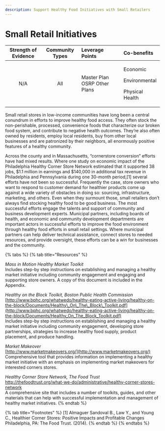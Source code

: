 ```yaml
---
description: Support Healthy Food Initiatives with Small Retailers
---
```


# Small Retail Initiatives

<table>
  <thead>
    <tr>
      <th style="text-align:center">Strength of Evidence</th>
      <th style="text-align:center">Community Types</th>
      <th style="text-align:left">Leverage Points</th>
      <th style="text-align:left">Co-benefits</th>
    </tr>
  </thead>
  <tbody>
    <tr>
      <td style="text-align:center">N/A</td>
      <td style="text-align:center">All</td>
      <td style="text-align:left">Master Plan OSRP Other Plans</td>
      <td style="text-align:left">
        <p>Economic</p>
        <p>Environmental</p>
        <p>Physical Health</p>
      </td>
    </tr>
  </tbody>
</table>

Small retail stores in low-income communities have long been a central conundrum in efforts to improve healthy food access. They often stock the non-perishable, processed, convenience foods that characterize our broken food system, and contribute to negative health outcomes. They’re also often owned by residents, employ local residents, buy from other local businesses and are patronized by their neighbors, all enormously positive features of a healthy community.

Across the county and in Massachusetts, “cornerstore conversion” efforts have had mixed results. Where one study on economic impact of the Philadelphia Healthy Corner Store Network estimated that it supported 38 jobs, $1.1 million in earnings and $140,000 in additional tax revenue in Philadelphia and Pennsylvania during one 30-month period,\[1\] several efforts have not been so successful. Frequently the case, store owners who want to respond to customer demand for healthier products come up against a wide variety of obstacles in doing so: sourcing, infrastructure, marketing, and others. Even when they surmount those, small retailers don’t always find stocking healthy food to be good business. The most successful efforts engage the talents and support of community and business development experts. Municipal partners, including boards of health, and economic and community development departments are important actors in successful efforts to improve the food environment through healthy food efforts in small retail settings. Where municipal partners can help deliver technical assistance, connect stores to needed resources, and provide oversight, these efforts can be a win for businesses and the community.  

{% tabs %}
{% tab title="Resources" %}
_Mass in Motion Healthy Market Toolkit_  
Includes step-by step instructions on establishing and managing a healthy market initiative including community engagement and engaging and supporting store owners. A copy of this document is included in the Appendix.

_Healthy on the Block Toolkit, Boston Public Health Commission_  
[http://www.bphc.org/whatwedo/healthy-eating-active-living/healthy-on-the-block/Documents/Healthy\_On\_The\_Block\_Toolkit.pdf](http://www.bphc.org/whatwedo/healthy-eating-active-living/healthy-on-the-block/Documents/Healthy_On_The_Block_Toolkit.pdf)  
Includes step-by step instructions on establishing and managing a healthy market initiative including community engagement, developing store partnerships, strategies to increase healthy food supply, product placement, and produce handling.

_Market Makeover_  
[http://www.marketmakeovers.org/](http://www.marketmakeovers.org/)  
Comprehensive tool that provides information on implementing a healthy market initiative with an emphasis on implementing market makeovers for interested corners stores.

_Healthy Corner Store Network, The Food Trust_  
[http://thefoodtrust.org/what-we-do/administrative/healthy-corner-stores-network ](http://thefoodtrust.org/what-we-do/administrative/healthy-corner-stores-network%20)  
A comprehensive site that includes a number of toolkits, guides, and other materials that can help with successful implementation and management of healthy market initiatives.
{% endtab %}

{% tab title="Footnotes" %}
\[1\] Almaguer Sandoval B., Law Y., and Young C., Healthier Corner Stores: Positive Impacts and Profitable Changes Philadelphia, PA: The Food Trust. \(2014\).
{% endtab %}
{% endtabs %}

